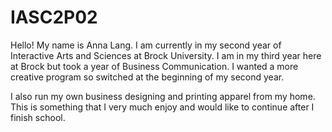 # IASC2P02

<p> Hello! My name is Anna Lang. I am currently in my second year of Interactive Arts and Sciences at Brock University. I am in my third year here at Brock but took a year of Business Communication. I wanted a more creative program so switched at the beginning of my second year. </p> 

<p> I also run my own business designing and printing apparel from my home. This is something that I very much enjoy and would like to continue after I finish school. </p> 
